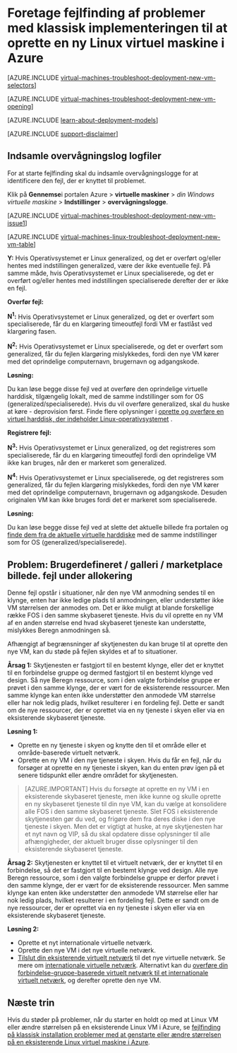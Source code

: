 <properties
   pageTitle="Fejlfinding i forbindelse med Linux VM installation-klassisk | Microsoft Azure"
   description="Foretage fejlfinding af problemer med klassisk implementeringen, når du opretter en ny Linux virtuel maskine i Azure"
   services="virtual-machines-linux"
   documentationCenter=""
   authors="JiangChen79"
   manager="felixwu"
   editor=""
   tags="top-support-issue"/>

<tags
  ms.service="virtual-machines-linux"
  ms.workload="na"
  ms.tgt_pltfrm="vm-linux"
  ms.devlang="na"
  ms.topic="article"
  ms.date="09/06/2016"
  ms.author="cjiang"/>

# <a name="troubleshoot-classic-deployment-issues-with-creating-a-new-linux-virtual-machine-in-azure"></a>Foretage fejlfinding af problemer med klassisk implementeringen til at oprette en ny Linux virtuel maskine i Azure

[AZURE.INCLUDE [virtual-machines-troubleshoot-deployment-new-vm-selectors](../../includes/virtual-machines-linux-troubleshoot-deployment-new-vm-selectors-include.md)]

[AZURE.INCLUDE [virtual-machines-troubleshoot-deployment-new-vm-opening](../../includes/virtual-machines-troubleshoot-deployment-new-vm-opening-include.md)]

[AZURE.INCLUDE [learn-about-deployment-models](../../includes/learn-about-deployment-models-classic-include.md)]

[AZURE.INCLUDE [support-disclaimer](../../includes/support-disclaimer.md)]

## <a name="collect-audit-logs"></a>Indsamle overvågningslog logfiler

For at starte fejlfinding skal du indsamle overvågningslogge for at identificere den fejl, der er knyttet til problemet.

Klik på **Gennemse**i portalen Azure > **virtuelle maskiner** > *din Windows virtuelle maskine* > **Indstillinger** > **overvågningslogge**.

[AZURE.INCLUDE [virtual-machines-troubleshoot-deployment-new-vm-issue1](../../includes/virtual-machines-troubleshoot-deployment-new-vm-issue1-include.md)]

[AZURE.INCLUDE [virtual-machines-linux-troubleshoot-deployment-new-vm-table](../../includes/virtual-machines-linux-troubleshoot-deployment-new-vm-table.md)]

**Y:** Hvis Operativsystemet er Linux generalized, og det er overført og/eller hentes med indstillingen generalized, være der ikke eventuelle fejl. På samme måde, hvis Operativsystemet er Linux specialiserede, og det er overført og/eller hentes med indstillingen specialiserede derefter der er ikke en fejl.

**Overfør fejl:**

**N<sup>1</sup>:** Hvis Operativsystemet er Linux generalized, og det er overført som specialiserede, får du en klargøring timeoutfejl fordi VM er fastlåst ved klargøring fasen.

**N<sup>2</sup>:** Hvis Operativsystemet er Linux specialiserede, og det er overført som generalized, får du fejlen klargøring mislykkedes, fordi den nye VM kører med det oprindelige computernavn, brugernavn og adgangskode.

**Løsning:**

Du kan løse begge disse fejl ved at overføre den oprindelige virtuelle harddisk, tilgængelig lokalt, med de samme indstillinger som for OS (generalized/specialiserede). Hvis du vil overføre generalized, skal du huske at køre - deprovision først. Finde flere oplysninger i [oprette og overføre en virtuel harddisk, der indeholder Linux-operativsystemet](virtual-machines-linux-classic-create-upload-vhd.md) .

**Registrere fejl:**

**N<sup>3</sup>:** Hvis Operativsystemet er Linux generalized, og det registreres som specialiserede, får du en klargøring timeoutfejl fordi den oprindelige VM ikke kan bruges, når den er markeret som generalized.

**N<sup>4</sup>:** Hvis Operativsystemet er Linux specialiserede, og det registreres som generalized, får du fejlen klargøring mislykkedes, fordi den nye VM kører med det oprindelige computernavn, brugernavn og adgangskode. Desuden originalen VM kan ikke bruges fordi det er markeret som specialiserede.

**Løsning:**

Du kan løse begge disse fejl ved at slette det aktuelle billede fra portalen og [finde dem fra de aktuelle virtuelle harddiske](virtual-machines-linux-classic-capture-image.md) med de samme indstillinger som for OS (generalized/specialiserede).

## <a name="issue-custom-gallery-marketplace-image-allocation-failure"></a>Problem: Brugerdefineret / galleri / marketplace billede. fejl under allokering
Denne fejl opstår i situationer, når den nye VM anmodning sendes til en klynge, enten har ikke ledige plads til anmodningen, eller understøtter ikke VM størrelsen der anmodes om. Det er ikke muligt at blande forskellige række FOS i den samme skybaseret tjeneste. Hvis du vil oprette en ny VM af en anden størrelse end hvad skybaseret tjeneste kan understøtte, mislykkes Beregn anmodningen så.

Afhængigt af begrænsninger af skytjenesten du kan bruge til at oprette den nye VM, kan du støde på fejlen skyldes et af to situationer.

**Årsag 1:** Skytjenesten er fastgjort til en bestemt klynge, eller det er knyttet til en forbindelse gruppe og dermed fastgjort til en bestemt klynge ved design. Så nye Beregn ressource, som i den valgte forbindelse gruppe er prøvet i den samme klynge, der er vært for de eksisterende ressourcer. Men samme klynge kan enten ikke understøtter den anmodede VM størrelse eller har nok ledig plads, hvilket resulterer i en fordeling fejl. Dette er sandt om de nye ressourcer, der er oprettet via en ny tjeneste i skyen eller via en eksisterende skybaseret tjeneste.

**Løsning 1:**

- Oprette en ny tjeneste i skyen og knytte den til et område eller et område-baserede virtuelt netværk.
- Oprette en ny VM i den nye tjeneste i skyen.
  Hvis du får en fejl, når du forsøger at oprette en ny tjeneste i skyen, kan du enten prøv igen på et senere tidspunkt eller ændre området for skytjenesten.

> [AZURE.IMPORTANT] Hvis du forsøgte at oprette en ny VM i en eksisterende skybaseret tjeneste, men ikke kunne og skulle oprette en ny skybaseret tjeneste til din nye VM, kan du vælge at konsolidere alle FOS i den samme skybaseret tjeneste. Slet FOS i eksisterende skytjenesten gør du ved, og frigøre dem fra deres diske i den nye tjeneste i skyen. Men det er vigtigt at huske, at nye skytjenesten har et nyt navn og VIP, så du skal opdatere disse oplysninger til alle afhængigheder, der aktuelt bruger disse oplysninger til den eksisterende skybaseret tjeneste.

**Årsag 2:** Skytjenesten er knyttet til et virtuelt netværk, der er knyttet til en forbindelse, så det er fastgjort til en bestemt klynge ved design. Alle nye Beregn ressource, som i den valgte forbindelse gruppe er derfor prøvet i den samme klynge, der er vært for de eksisterende ressourcer. Men samme klynge kan enten ikke understøtter den anmodede VM størrelse eller har nok ledig plads, hvilket resulterer i en fordeling fejl. Dette er sandt om de nye ressourcer, der er oprettet via en ny tjeneste i skyen eller via en eksisterende skybaseret tjeneste.

**Løsning 2:**

- Oprette et nyt internationale virtuelle netværk.
- Oprette den nye VM i det nye virtuelle netværk.
- [Tilslut din eksisterende virtuelt netværk](https://azure.microsoft.com/blog/vnet-to-vnet-connecting-virtual-networks-in-azure-across-different-regions/) til det nye virtuelle netværk. Se mere om [internationale virtuelle netværk](https://azure.microsoft.com/blog/2014/05/14/regional-virtual-networks/). Alternativt kan du [overføre din forbindelse-gruppe-baserede virtuelt netværk til et internationale virtuelt netværk](https://azure.microsoft.com/blog/2014/11/26/migrating-existing-services-to-regional-scope/), og derefter oprette den nye VM.

## <a name="next-steps"></a>Næste trin
Hvis du støder på problemer, når du starter en holdt op med at Linux VM eller ændre størrelsen på en eksisterende Linux VM i Azure, se [fejlfinding på klassisk installation problemer med at genstarte eller ændre størrelsen på en eksisterende Linux virtuel maskine i Azure](virtual-machines-linux-classic-restart-resize-error-troubleshooting.md).
